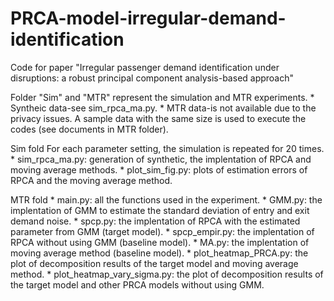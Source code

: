 # PRCA-model-irregular-demand-identification
Code for paper "Irregular passenger demand identification under disruptions: a robust principal component analysis-based approach"

Folder "Sim" and "MTR" represent the simulation and MTR experiments.
     * Syntheic data-see sim_rpca_ma.py.
     * MTR data-is not available due to the privacy issues. A sample data with the same size is used to execute the codes (see documents in MTR folder).

Sim fold
     For each parameter setting, the simulation is repeated for 20 times.
     * sim_rpca_ma.py: generation of synthetic, the implentation of RPCA and moving average methods.
     * plot_sim_fig.py: plots of estimation errors of RPCA and the moving average method.
    
MTR fold
     * main.py: all the functions used in the experiment.
     * GMM.py: the implentation of GMM to estimate the standard deviation of entry and exit demand noise.
     * spcp.py: the implentation of RPCA with the estimated parameter from GMM (target model).
     * spcp_empir.py: the implentation of RPCA without using GMM (baseline model).
     * MA.py: the implentation of moving average method (baseline model).
     * plot_heatmap_PRCA.py: the plot of decomposition results of the target model and moving average method.
     * plot_heatmap_vary_sigma.py: the plot of decomposition results of the target model and other PRCA models without using GMM.
